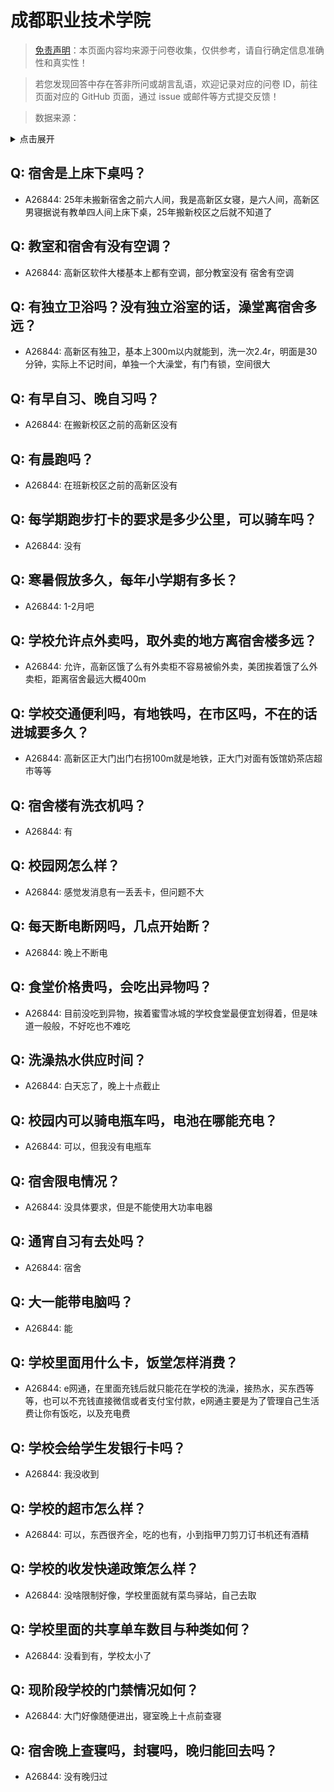 # 成都职业技术学院

> [免责声明](https://colleges.chat/#_3)：本页面内容均来源于问卷收集，仅供参考，请自行确定信息准确性和真实性！

> 若您发现回答中存在答非所问或胡言乱语，欢迎记录对应的问卷 ID，前往页面对应的 GitHub 页面，通过 issue 或邮件等方式提交反馈！

> 数据来源：

<details><summary>点击展开</summary>
<ul>
<li>A26844: 3516546497@qq.com (2024 年 09 月)</li>
</ul>
</details>

## Q: 宿舍是上床下桌吗？

- A26844: 25年未搬新宿舍之前六人间，我是高新区女寝，是六人间，高新区男寝据说有教单四人间上床下桌，25年搬新校区之后就不知道了

## Q: 教室和宿舍有没有空调？

- A26844: 高新区软件大楼基本上都有空调，部分教室没有 宿舍有空调

## Q: 有独立卫浴吗？没有独立浴室的话，澡堂离宿舍多远？

- A26844: 高新区有独卫，基本上300m以内就能到，洗一次2.4r，明面是30分钟，实际上不记时间，单独一个大澡堂，有门有锁，空间很大

## Q: 有早自习、晚自习吗？

- A26844: 在搬新校区之前的高新区没有

## Q: 有晨跑吗？

- A26844: 在班新校区之前的高新区没有

## Q: 每学期跑步打卡的要求是多少公里，可以骑车吗？

- A26844: 没有

## Q: 寒暑假放多久，每年小学期有多长？

- A26844: 1-2月吧

## Q: 学校允许点外卖吗，取外卖的地方离宿舍楼多远？

- A26844: 允许，高新区饿了么有外卖柜不容易被偷外卖，美团挨着饿了么外卖柜，距离宿舍最远大概400m

## Q: 学校交通便利吗，有地铁吗，在市区吗，不在的话进城要多久？

- A26844: 高新区正大门出门右拐100m就是地铁，正大门对面有饭馆奶茶店超市等等

## Q: 宿舍楼有洗衣机吗？

- A26844: 有

## Q: 校园网怎么样？

- A26844: 感觉发消息有一丢丢卡，但问题不大

## Q: 每天断电断网吗，几点开始断？

- A26844: 晚上不断电

## Q: 食堂价格贵吗，会吃出异物吗？

- A26844: 目前没吃到异物，挨着蜜雪冰城的学校食堂最便宜划得着，但是味道一般般，不好吃也不难吃

## Q: 洗澡热水供应时间？

- A26844: 白天忘了，晚上十点截止

## Q: 校园内可以骑电瓶车吗，电池在哪能充电？

- A26844: 可以，但我没有电瓶车

## Q: 宿舍限电情况？

- A26844: 没具体要求，但是不能使用大功率电器

## Q: 通宵自习有去处吗？

- A26844: 宿舍

## Q: 大一能带电脑吗？

- A26844: 能

## Q: 学校里面用什么卡，饭堂怎样消费？

- A26844: e网通，在里面充钱后就只能花在学校的洗澡，接热水，买东西等等，也可以不充钱直接微信或者支付宝付款，e网通主要是为了管理自己生活费让你有饭吃，以及充电费

## Q: 学校会给学生发银行卡吗？

- A26844: 我没收到

## Q: 学校的超市怎么样？

- A26844: 可以，东西很齐全，吃的也有，小到指甲刀剪刀订书机还有酒精

## Q: 学校的收发快递政策怎么样？

- A26844: 没啥限制好像，学校里面就有菜鸟驿站，自己去取

## Q: 学校里面的共享单车数目与种类如何？

- A26844: 没看到有，学校太小了

## Q: 现阶段学校的门禁情况如何？

- A26844: 大门好像随便进出，寝室晚上十点前查寝

## Q: 宿舍晚上查寝吗，封寝吗，晚归能回去吗？

- A26844: 没有晚归过

